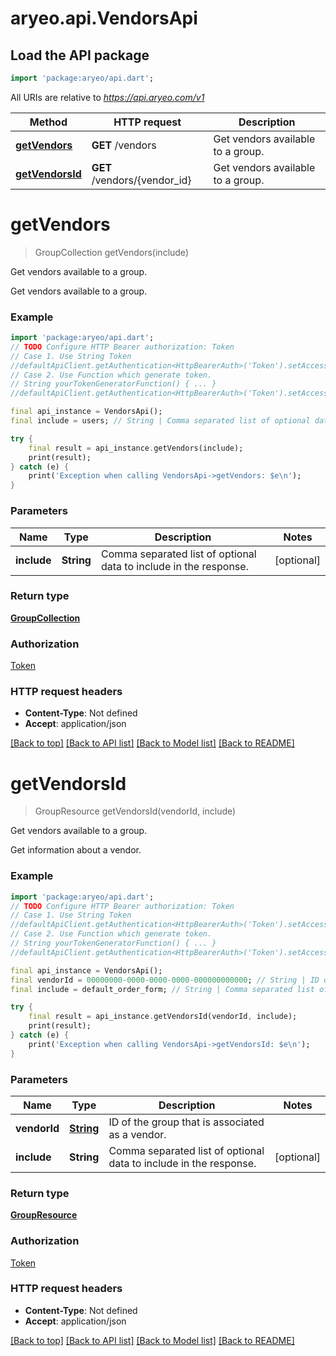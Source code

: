 # aryeo.api.VendorsApi

## Load the API package
```dart
import 'package:aryeo/api.dart';
```

All URIs are relative to *https://api.aryeo.com/v1*

Method | HTTP request | Description
------------- | ------------- | -------------
[**getVendors**](VendorsApi.md#getvendors) | **GET** /vendors | Get vendors available to a group.
[**getVendorsId**](VendorsApi.md#getvendorsid) | **GET** /vendors/{vendor_id} | Get vendors available to a group.


# **getVendors**
> GroupCollection getVendors(include)

Get vendors available to a group.

Get vendors available to a group.

### Example 
```dart
import 'package:aryeo/api.dart';
// TODO Configure HTTP Bearer authorization: Token
// Case 1. Use String Token
//defaultApiClient.getAuthentication<HttpBearerAuth>('Token').setAccessToken('YOUR_ACCESS_TOKEN');
// Case 2. Use Function which generate token.
// String yourTokenGeneratorFunction() { ... }
//defaultApiClient.getAuthentication<HttpBearerAuth>('Token').setAccessToken(yourTokenGeneratorFunction);

final api_instance = VendorsApi();
final include = users; // String | Comma separated list of optional data to include in the response.

try { 
    final result = api_instance.getVendors(include);
    print(result);
} catch (e) {
    print('Exception when calling VendorsApi->getVendors: $e\n');
}
```

### Parameters

Name | Type | Description  | Notes
------------- | ------------- | ------------- | -------------
 **include** | **String**| Comma separated list of optional data to include in the response. | [optional] 

### Return type

[**GroupCollection**](GroupCollection.md)

### Authorization

[Token](../README.md#Token)

### HTTP request headers

 - **Content-Type**: Not defined
 - **Accept**: application/json

[[Back to top]](#) [[Back to API list]](../README.md#documentation-for-api-endpoints) [[Back to Model list]](../README.md#documentation-for-models) [[Back to README]](../README.md)

# **getVendorsId**
> GroupResource getVendorsId(vendorId, include)

Get vendors available to a group.

Get information about a vendor.

### Example 
```dart
import 'package:aryeo/api.dart';
// TODO Configure HTTP Bearer authorization: Token
// Case 1. Use String Token
//defaultApiClient.getAuthentication<HttpBearerAuth>('Token').setAccessToken('YOUR_ACCESS_TOKEN');
// Case 2. Use Function which generate token.
// String yourTokenGeneratorFunction() { ... }
//defaultApiClient.getAuthentication<HttpBearerAuth>('Token').setAccessToken(yourTokenGeneratorFunction);

final api_instance = VendorsApi();
final vendorId = 00000000-0000-0000-0000-000000000000; // String | ID of the group that is associated as a vendor.
final include = default_order_form; // String | Comma separated list of optional data to include in the response.

try { 
    final result = api_instance.getVendorsId(vendorId, include);
    print(result);
} catch (e) {
    print('Exception when calling VendorsApi->getVendorsId: $e\n');
}
```

### Parameters

Name | Type | Description  | Notes
------------- | ------------- | ------------- | -------------
 **vendorId** | [**String**](.md)| ID of the group that is associated as a vendor. | 
 **include** | **String**| Comma separated list of optional data to include in the response. | [optional] 

### Return type

[**GroupResource**](GroupResource.md)

### Authorization

[Token](../README.md#Token)

### HTTP request headers

 - **Content-Type**: Not defined
 - **Accept**: application/json

[[Back to top]](#) [[Back to API list]](../README.md#documentation-for-api-endpoints) [[Back to Model list]](../README.md#documentation-for-models) [[Back to README]](../README.md)

